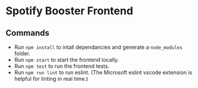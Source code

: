 # Spotify Booster Frontend

## Commands

- Run `npm install` to intall dependancies and generate a `node_modules` folder.
- Run `npm start` to start the frontend locally.
- Run `npm test` to run the frontend tests.
- Run `npm run lint` to run eslint. (The Microsoft eslint vscode extension is helpful for linting in real time.)
